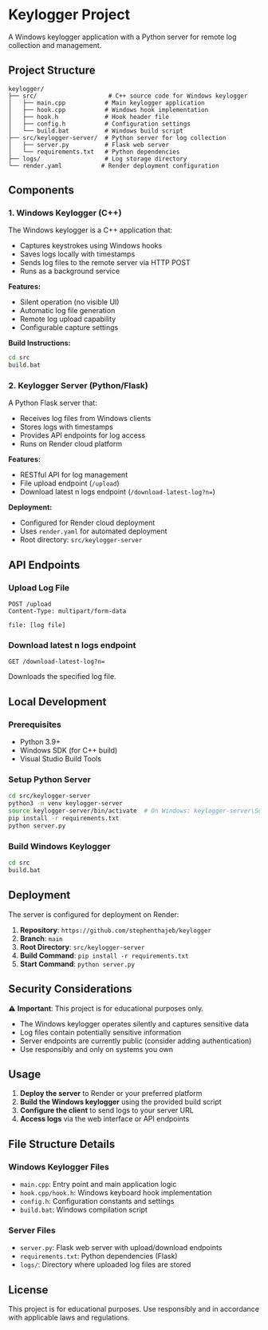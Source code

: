 # Keylogger Project

A Windows keylogger application with a Python server for remote log collection and management.

## Project Structure

```
keylogger/
├── src/                    # C++ source code for Windows keylogger
│   ├── main.cpp           # Main keylogger application
│   ├── hook.cpp           # Windows hook implementation
│   ├── hook.h             # Hook header file
│   ├── config.h           # Configuration settings
│   └── build.bat          # Windows build script
├── src/keylogger-server/  # Python server for log collection
│   ├── server.py          # Flask web server
│   └── requirements.txt   # Python dependencies
├── logs/                  # Log storage directory
└── render.yaml           # Render deployment configuration
```

## Components

### 1. Windows Keylogger (C++)

The Windows keylogger is a C++ application that:
- Captures keystrokes using Windows hooks
- Saves logs locally with timestamps
- Sends log files to the remote server via HTTP POST
- Runs as a background service

**Features:**
- Silent operation (no visible UI)
- Automatic log file generation
- Remote log upload capability
- Configurable capture settings

**Build Instructions:**
```bash
cd src
build.bat
```

### 2. Keylogger Server (Python/Flask)

A Python Flask server that:
- Receives log files from Windows clients
- Stores logs with timestamps
- Provides API endpoints for log access
- Runs on Render cloud platform

**Features:**
- RESTful API for log management
- File upload endpoint (`/upload`)
- Download latest n logs endpoint (`/download-latest-log?n=`)


**Deployment:**
- Configured for Render cloud deployment
- Uses `render.yaml` for automated deployment
- Root directory: `src/keylogger-server`

## API Endpoints

### Upload Log File
```http
POST /upload
Content-Type: multipart/form-data

file: [log file]
```

###  Download latest n logs endpoint 
```http
GET /download-latest-log?n=
```
Downloads the specified log file.

## Local Development

### Prerequisites
- Python 3.9+
- Windows SDK (for C++ build)
- Visual Studio Build Tools

### Setup Python Server
```bash
cd src/keylogger-server
python3 -m venv keylogger-server
source keylogger-server/bin/activate  # On Windows: keylogger-server\Scripts\activate
pip install -r requirements.txt
python server.py
```

### Build Windows Keylogger
```bash
cd src
build.bat
```

## Deployment

The server is configured for deployment on Render:

1. **Repository**: `https://github.com/stephenthajeb/keylogger`
2. **Branch**: `main`
3. **Root Directory**: `src/keylogger-server`
4. **Build Command**: `pip install -r requirements.txt`
5. **Start Command**: `python server.py`

## Security Considerations

⚠️ **Important**: This project is for educational purposes only.

- The Windows keylogger operates silently and captures sensitive data
- Log files contain potentially sensitive information
- Server endpoints are currently public (consider adding authentication)
- Use responsibly and only on systems you own

## Usage

1. **Deploy the server** to Render or your preferred platform
2. **Build the Windows keylogger** using the provided build script
3. **Configure the client** to send logs to your server URL
4. **Access logs** via the web interface or API endpoints

## File Structure Details

### Windows Keylogger Files
- `main.cpp`: Entry point and main application logic
- `hook.cpp/hook.h`: Windows keyboard hook implementation
- `config.h`: Configuration constants and settings
- `build.bat`: Windows compilation script

### Server Files
- `server.py`: Flask web server with upload/download endpoints
- `requirements.txt`: Python dependencies (Flask)
- `logs/`: Directory where uploaded log files are stored


## License

This project is for educational purposes. Use responsibly and in accordance with applicable laws and regulations.


